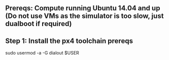
## Prereqs: Compute running Ubuntu 14.04 and up (Do not use VMs as the simulator is too slow, just dualboot if required)

## Step 1: Install the px4 toolchain prereqs

sudo usermod -a -G dialout $USER
